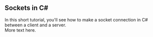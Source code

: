 ﻿## Sockets in C#
In this short tutorial, you'll see how to make a socket connection in C# between a client and a server.  
More text here.